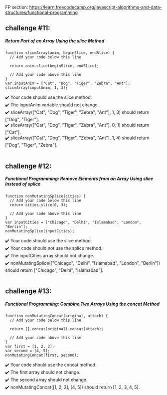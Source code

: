 FP section: https://learn.freecodecamp.org/javascript-algorithms-and-data-structures/functional-programming

## challenge #11:
##### Return Part of an Array Using the slice Method

```
function sliceArray(anim, beginSlice, endSlice) {
  // Add your code below this line
  
  return anim.slice(beginSlice, endSlice);
  
  // Add your code above this line
}
var inputAnim = ["Cat", "Dog", "Tiger", "Zebra", "Ant"];
sliceArray(inputAnim, 1, 3);
```

:heavy_check_mark: Your code should use the slice method.<br/>
:heavy_check_mark: The inputAnim variable should not change.<br/>
:heavy_check_mark: sliceArray(["Cat", "Dog", "Tiger", "Zebra", "Ant"], 1, 3) should return ["Dog", "Tiger"].<br/>
:heavy_check_mark: sliceArray(["Cat", "Dog", "Tiger", "Zebra", "Ant"], 0, 1) should return ["Cat"].<br/>
:heavy_check_mark: sliceArray(["Cat", "Dog", "Tiger", "Zebra", "Ant"], 1, 4) should return ["Dog", "Tiger", "Zebra"].
<br/><br/>
## challenge #12: 
##### Functional Programming: Remove Elements from an Array Using slice Instead of splice

```
function nonMutatingSplice(cities) {
  // Add your code below this line
  return cities.slice(0, 3);
  
  // Add your code above this line
}
var inputCities = ["Chicago", "Delhi", "Islamabad", "London", "Berlin"];
nonMutatingSplice(inputCities);
```

:heavy_check_mark: Your code should use the slice method.<br/>
:heavy_check_mark: Your code should not use the splice method.<br/>
:heavy_check_mark: The inputCities array should not change.<br/>
:heavy_check_mark: nonMutatingSplice(["Chicago", "Delhi", "Islamabad", "London", "Berlin"]) should return ["Chicago", "Delhi", "Islamabad"].
<br/><br/>
## challenge #13: 
##### Functional Programming: Combine Two Arrays Using the concat Method

```
function nonMutatingConcat(original, attach) {
  // Add your code below this line
  
  return [].concat(original).concat(attach);
  
  // Add your code above this line
}
var first = [1, 2, 3];
var second = [4, 5];
nonMutatingConcat(first, second);
```

:heavy_check_mark: Your code should use the concat method.<br/>
:heavy_check_mark: The first array should not change.<br/>
:heavy_check_mark: The second array should not change.<br/>
:heavy_check_mark: nonMutatingConcat([1, 2, 3], [4, 5]) should return [1, 2, 3, 4, 5].
